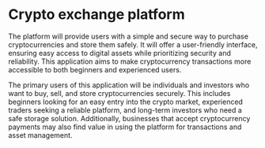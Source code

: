 # Crypto exchange platform

The platform will provide users with a simple and secure way to purchase cryptocurrencies and store them safely. It will offer a user-friendly interface, ensuring easy access to digital assets while prioritizing security and reliability. This application aims to make cryptocurrency transactions more accessible to both beginners and experienced users.

The primary users of this application will be individuals and investors who want to buy, sell, and store cryptocurrencies securely. This includes beginners looking for an easy entry into the crypto market, experienced traders seeking a reliable platform, and long-term investors who need a safe storage solution. Additionally, businesses that accept cryptocurrency payments may also find value in using the platform for transactions and asset management.


